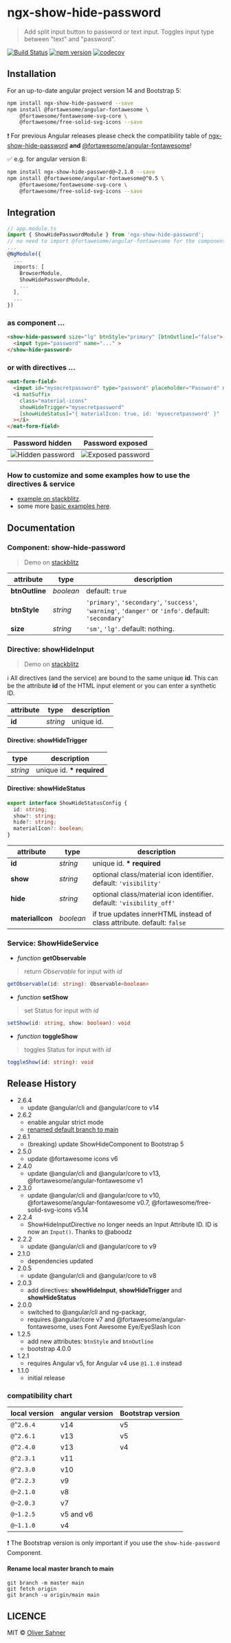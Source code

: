 # ngx-show-hide-password

> Add split input button to password or text input. Toggles input type between "text" and "password".

[![Build Status](https://api.travis-ci.com/osahner/ngx-show-hide-password.svg?branch=master)](https://app.travis-ci.com/github/osahner/ngx-show-hide-password)
[![npm version](https://badge.fury.io/js/ngx-show-hide-password.svg)](https://badge.fury.io/js/ngx-show-hide-password)
[![codecov](https://codecov.io/gh/osahner/ngx-show-hide-password/branch/master/graph/badge.svg)](https://codecov.io/gh/osahner/ngx-show-hide-password/branch/master)

## Installation

For an up-to-date angular project version 14 and Bootstrap 5:
```sh
npm install ngx-show-hide-password --save
npm install @fortawesome/angular-fontawesome \
    @fortawesome/fontawesome-svg-core \
    @fortawesome/free-solid-svg-icons --save
```
:exclamation: For previous Angular releases please check the compatibility table of [ngx-show-hide-password](#compatibility-chart) **and** [@fortawesome/angular-fontawesome](https://github.com/FortAwesome/angular-fontawesome#compatiblity-table)!

:white_check_mark: e.g. for angular version 8:
```sh
npm install ngx-show-hide-password@~2.1.0 --save
npm install @fortawesome/angular-fontawesome@^0.5 \
    @fortawesome/fontawesome-svg-core \
    @fortawesome/free-solid-svg-icons --save
```

## Integration

```ts
// app.module.ts
import { ShowHidePasswordModule } from 'ngx-show-hide-password';
// no need to import @fortawesome/angular-fontawesome for the component
...
@NgModule({
  ...
  imports: [
    BrowserModule,
    ShowHidePasswordModule,
    ...
  ],
  ...
})
```

### as component ...

```html
<show-hide-password size="lg" btnStyle="primary" [btnOutline]="false">
  <input type="password" name="..." >
</show-hide-password>
```

### or with directives ...

```html
<mat-form-field>
  <input id="mysecretpassword" type="password" placeholder="Password" matInput showHideInput>
  <i matSuffix
    class="material-icons"
    showHideTrigger="mysecretpassword"
    [showHideStatus]="{ materialIcon: true, id: 'mysecretpassword' }"
  ></i>
</mat-form-field>
```

| Password hidden                          | Password exposed                           |
| ---------------------------------------- | ------------------------------------------ |
| ![Hidden password](resources/hidden.png) | ![Exposed password](resources/exposed.png) |


### How to customize and some examples how to use the directives & service

- [example on stackblitz](https://stackblitz.com/edit/angular-dvy758?embed=1&file=src/app/app.component.html).
- some more [basic examples here](https://github.com/osahner/ngx-show-hide-password/tree/master/src/app/app.component.html).


## Documentation

### Component: show-hide-password
> Demo on [stackblitz](https://stackblitz.com/edit/angular-okrmdi?embed=1&file=src/app/app.component.html)

| attribute      | type      | description                                                                                          |
| -------------- | --------- | ---------------------------------------------------------------------------------------------------- |
| **btnOutline** | _boolean_ | default: `true`                                                                                      |
| **btnStyle**   | _string_  | `'primary'`, `'secondary'`, `'success'`, `'warning'`, `'danger'` or `'info'`. default: `'secondary'` |
| **size**       | _string_  | `'sm'`, `'lg'`. default: nothing.                                                                    |

### Directive: showHideInput
> Demo on [stackblitz](https://stackblitz.com/edit/angular-2srzhs?embed=1&file=src/app/app.component.html)

:information_source: All directives (and the service) are bound to the same unique **id**. This can be the attribute **id** of the HTML input element or you can enter a synthetic ID.

| attribute      | type     | description                              |
| -------------- | -------- | ---------------------------------------- |
| **id** | _string_ | unique id. |

#### Directive: showHideTrigger

| type     | description                              |
| -------- | ---------------------------------------- |
| _string_ | unique id. **\* required** |

#### Directive: showHideStatus

```ts
export interface ShowHideStatusConfig {
  id: string;
  show?: string;
  hide?: string;
  materialIcon?: boolean;
}
```

| attribute        | type      | description                                                            |
| ---------------- | --------- | ---------------------------------------------------------------------- |
| **id**           | _string_  | unique id. **\* required**                               |
| **show**         | _string_  | optional class/material icon identifier. default: `'visibility'`       |
| **hide**         | _string_  | optional class/material icon identifier. default: `'visibility_off'`   |
| **materialIcon** | _boolean_ | if true updates innerHTML instead of class attribute. default: `false` |

### Service: ShowHideService

- _function_ **getObservable**
> return _Observable_ for input with _id_
```ts
getObservable(id: string): Observable<boolean>
```
- _function_ **setShow**
> set Status for input with _id_
```ts
setShow(id: string, show: boolean): void
```
- _function_ **toggleShow**
> toggles Status for input with _id_
```ts
toggleShow(id: string): void
```

## Release History
- 2.6.4
  - update @angular/cli and @angular/core to v14
- 2.6.2
  - enable angular strict mode
  - [renamed default branch to main](#rename-local-master-branch-to-main)
- 2.6.1
  - (breaking) update ShowHideComponent to Bootstrap 5
- 2.5.0
  - update @fortawesome icons v6
- 2.4.0
  - update @angular/cli and @angular/core to v13, @fortawesome/angular-fontawesome v1
- 2.3.0
  - update @angular/cli and @angular/core to v10, @fortawesome/angular-fontawesome v0.7, @fortawesome/free-solid-svg-icons v5.14
- 2.2.4
  - ShowHideInputDirective no longer needs an Input Attribute ID. ID is now an `Input()`. Thanks to @aboodz
- 2.2.2
  - update @angular/cli and @angular/core to v9
- 2.1.0
  - dependencies updated
- 2.0.5
  - update @angular/cli and @angular/core to v8
- 2.0.3
  - add directives: **showHideInput**, **showHideTrigger** and **showHideStatus**
- 2.0.0
  - switched to @angular/cli and ng-packagr,
  - requires @angular/core v7 and @fortawesome/angular-fontawesome, uses Font Awesome Eye/EyeSlash Icon
- 1.2.5
  - add new attributes: `btnStyle` and `btnOutline`
  - bootstrap 4.0.0
- 1.2.1
  - requires Angular v5, for Angular v4 use `@1.1.0` instead
- 1.1.0
  - initial release

### compatibility chart
| local version | angular version | Bootstrap version |
| ------------- | --------------- | ----------------- |
| `@^2.6.4`     | v14             | v5                |
| `@^2.6.1`     | v13             | v5                |
| `@^2.4.0`     | v13             | v4                |
| `@^2.3.1`     | v11             |                   |
| `@^2.3.0`     | v10             |                   |
| `@^2.2.3`     | v9              |                   |
| `@~2.1.0`     | v8              |                   |
| `@~2.0.3`     | v7              |                   |
| `@~1.2.5`     | v5 and v6       |                   |
| `@~1.1.0`     | v4              |                   |

:exclamation: The Bootstrap version is only important if you use the `show-hide-password` Component.

 #### Rename local master branch to main
```shell
git branch -m master main
git fetch origin
git branch -u origin/main main
```

## LICENCE

MIT © [Oliver Sahner](mailto:osahner@gmail.com)
